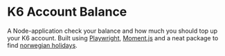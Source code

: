 # K6 Account Balance
A Node-application check your balance and how much you should top up your K6 account. Built using [Playwright](https://www.npmjs.com/package/playwright), [Moment.js](https://momentjs.com/) and a neat package to find [norwegian holidays](https://www.npmjs.com/package/holidays-norway).
